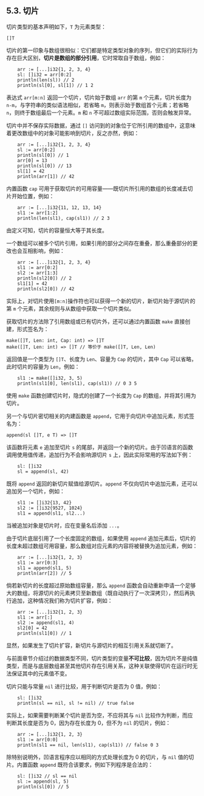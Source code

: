 ## 5.3. 切片

切片类型的基本声明如下，`T` 为元素类型：
```wa
[]T
```

切片的第一印象与数组很相似：它们都是特定类型对象的序列，但它们的实际行为存在巨大区别，**切片是数组的部分引用**，它时常取自于数组，例如：
```wa
    arr := [...]i32{1, 2, 3, 4}
    sl: []i32 = arr[0:2]
    println(len(sl)) // 2
    println(sl[0], sl[1]) // 1 2
```

表达式 `arr[m:n]` 返回一个切片，切片始于数组 `arr` 的第 `m` 个元素，切片长度为 `n-m`，与字符串的类似语法相似，若省略 `m`，则表示始于数组首个元素；若省略 `n`，则终于数组最后一个元素。`m` 和 `n` 不可超过数组实际范围，否则会触发异常。

切片中并不保存实际数据，通过 `[]` 访问到的对象位于它所引用的数组中，这意味着更改数组中的对象可能影响到切片，反之亦然，例如：
```wa
    arr := [...]i32{1, 2, 3, 4}
    sl := arr[0:2]
    println(sl[0]) // 1
    arr[0] = 13
    println(sl[0]) // 13
    sl[1] = 42
    println(arr[1]) // 42
```

内置函数 `cap` 可用于获取切片的可用容量——既切片所引用的数组的长度减去切片开始位置，例如：
```wa
    arr := [...]i32{11, 12, 13, 14}
    sl1 := arr[1:2]
    println(len(sl1), cap(sl1)) // 2 3
```

由定义可知，切片的容量恒大等于其长度。

一个数组可以被多个切片引用，如果引用的部分之间存在重叠，那么重叠部分的更改也会互相影响，例如：
```wa
    arr := [...]i32{1, 2, 3, 4}
    sl1 := arr[0:2]
    sl2 := arr[1:3]
    println(sl2[0]) // 2
    sl1[1] = 42
    println(sl2[0]) // 42
```

实际上，对切片使用`[m:n]`操作符也可以获得一个新的切片，新切片始于源切片的第 `m` 个元素，其余规则与从数组中获取一个切片类似。

获取切片的方法除了引用数组或已有切片外，还可以通过内置函数 `make` 直接创建，形式签名为：
```wa
make([]T, Len: int, Cap: int) => []T
make([]T, Len: int) => []T // 等价于 make([]T, Len, Len)
```

返回值是一个类型为 `[]T`、长度为 `Len`、容量为 `Cap` 的切片，其中 `Cap` 可以省略，此时切片的容量为 `Len`，例如：
```wa
    sl1 := make([]i32, 3, 5)
    println(sl1[0], len(sl1), cap(sl1)) // 0 3 5
```

使用 `make` 函数创建切片时，隐式的创建了一个长度为 `Cap` 的数组，并将其引用为切片。

另一个与切片密切相关的内建函数是 `append`，它用于向切片中追加元素，形式签名为：
```wa
append(sl []T, e T) => []T
```

该函数将元素 `e` 追加至切片 `s` 的尾部，并返回一个新的切片。由于凹语言的函数调用使用值传递，追加行为不会影响源切片 `s` 上，因此实际常用的写法如下例：
```wa
    sl: []i32
    sl = append(sl, 42)
```

既将 `append` 返回的新切片赋值给源切片。`append` 不仅向切片中追加元素，还可以追加另一个切片，例如：
```wa
    sl1 := []i32{13, 42}
    sl2 := []i32{9527, 1024}
    sl1 = append(sl1, sl2...)
```

当被追加对象是切片时，应在变量名后添加 `...`。

由于切片底层引用了一个长度固定的数组，如果使用 `append` 追加元素后，切片的长度未超过数组可用容量，那么数组对应元素的内容将被替换为追加元素，例如：
```wa
    arr := [...]i32{1, 2, 3}
    sl1 := arr[0:3]
    sl1 = append(sl1, 5)
    println(arr[2]) // 5    
```

倘若新切片的长度超过原始数组容量，那么 `append` 函数会自动重新申请一个足够大的数组，将源切片的元素拷贝至新数组（既自动执行了一次深拷贝），然后再执行追加，这种情况我们称为切片扩容，例如：
```wa
    arr := [...]i32{1, 2, 3}
    sl1 := arr[:]
    sl2 := append(sl1, 4)
    sl2[0] = 42
    println(sl1[0]) // 1
```

显然，如果发生了切片扩容，新切片与源切片的相互引用关系就切断了。

与前面章节介绍过的数据类型不同，切片类型的变量**不可比较**，因为切片不是纯值类型，而是与底层数组甚至其他切片存在引用关系，这种关联使得切片在运行时无法保证其中的元素值不变。

切片只能与常量 `nil` 进行比较，用于判断切片是否为 0 值，例如：
```wa
    sl: []i32
    println(sl == nil, sl != nil) // true false
```

实际上，如果需要判断某个切片是否为空，不应将其与 `nil` 比较作为判断，而应判断其长度是否为 0，因为存在长度为 0，但不为 `nil` 的切片，例如：
```wa
    arr := [...]i32{1, 2, 3}
    sl1 := arr[0:0]
    println(sl1 == nil, len(sl1), cap(sl1)) // false 0 3
```

除特别说明外，凹语言程序应以相同的方式处理长度为 0 的切片，与 `nil` 值的切片。内置函数 `append` 既符合该要求，例如下列程序是合法的：
```wa
    sl: []i32 // sl == nil
    sl := append(sl, 5)
    println(sl[0]) // 5
```